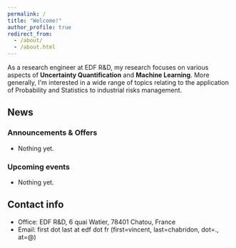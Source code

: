 ```yaml
---
permalink: /
title: "Welcome!"
author_profile: true
redirect_from: 
  - /about/
  - /about.html
---
```


As a research engineer at EDF R&D, my research focuses on various aspects of **Uncertainty Quantification** and **Machine Learning**. More generally, I'm interested in a wide range of topics relating to the application of Probability and Statistics to industrial risks management.

## News

### Announcements & Offers
* Nothing yet.

### Upcoming events
* Nothing yet.

## Contact info
* Office: EDF R&D, 6 quai Watier, 78401 Chatou, France
* Email: first dot last at edf dot fr (first=vincent, last=chabridon, dot=., at=@)



